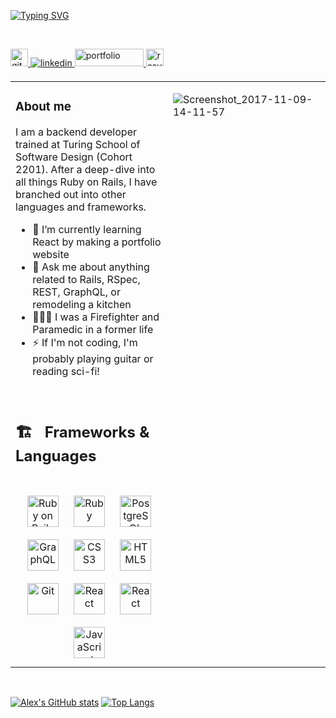 [![Typing SVG](https://readme-typing-svg.herokuapp.com?font=Finlandica&size=100&color=424191&background=E6B34D&center=true&vCenter=true&width=1000&height=250&lines=Alex+Psitos;software+developer)](https://git.io/typing-svg)

![]()  

<br/>  
<a href="https://github.com/https://github.com/psitosam" target="_blank">
<img src=https://img.shields.io/badge/github-%2324292e.svg?&style=for-the-badge&logo=github&logoColor=white alt=github style="margin-bottom: 5px; height: 28px;" />
</a>
<a href="https://www.linkedin.com/in/alex-psitos-5429a1232/" target="_blank">
<img src=https://img.shields.io/badge/linkedin-%231E77B5.svg?&style=for-the-badge&logo=linkedin&logoColor=white alt=linkedin style="margin-bottom: 5px;" />
</a>
<a href="mailto:apsitos08@gmail.com?" target="_blank">
<img src="https://img.shields.io/badge/Gmail-D14836?style=for-the-badge&logo=gmail&logoColor=white" alt=portfolio style="margin-bottom: 5px; height: 28px; width: 110px;" />
</a> 
<a href="/Resume627Alex.pdf" target="_blank" download>
<img src="https://img.shields.io/badge/my-Resume-orange" alt=resume style="margin-bottom: 5px; height: 28px; " />
</a> 

<br/>  


<table><tr><td valign="top" width="50%">


### About me  
I am a backend developer trained at Turing School of Software Design (Cohort 2201). After a deep-dive into all things Ruby on Rails, I have branched out into other languages and frameworks.
  </br>
  - 🌱 I’m currently learning React by making a portfolio website
  - 💬 Ask me about anything related to Rails, RSpec, REST, GraphQL, or remodeling a kitchen
  - 👨🏻‍🚒 I was a Firefighter and Paramedic in a former life 
  - ⚡ If I'm not coding, I'm probably playing guitar or reading sci-fi!
</br>
<h2> 🏗 &nbsp; Frameworks & Languages</h2> 
</br>
<div align="center">
<img style="margin: 10px" src="https://profilinator.rishav.dev/skills-assets/rails-original-wordmark.svg" alt="Ruby on Rails" height="50" />  
<img style="margin: 10px" src="https://profilinator.rishav.dev/skills-assets/ruby-original-wordmark.svg" alt="Ruby" height="50" />  
<img style="margin: 10px" src="https://profilinator.rishav.dev/skills-assets/postgresql-original-wordmark.svg" alt="PostgreSQL" height="50" /> 
 
<img style="margin: 10px" src="https://profilinator.rishav.dev/skills-assets/graphql.png" alt="GraphQL" height="50" />  
 
<img style="margin: 10px" src="https://profilinator.rishav.dev/skills-assets/css3-original-wordmark.svg" alt="CSS3" height="50" />  
<img style="margin: 10px" src="https://profilinator.rishav.dev/skills-assets/html5-original-wordmark.svg" alt="HTML5" height="50" />  
<img style="margin: 10px" src="https://profilinator.rishav.dev/skills-assets/git-scm-icon.svg" alt="Git" height="50" />  
 <img style="margin: 10px" src="https://profilinator.rishav.dev/skills-assets/nodeJS-original-wordmark.svg" alt="React" height="50" />
<img style="margin: 10px" src="https://profilinator.rishav.dev/skills-assets/react-original-wordmark.svg" alt="React" height="50" />  
<img style="margin: 10px" src="https://profilinator.rishav.dev/skills-assets/javascript-original.svg" alt="JavaScript" height="50" /> 
</div>  
</td><td valign="top" width="50%">


![Screenshot_2017-11-09-14-11-57](https://user-images.githubusercontent.com/95240894/181350280-4f835316-5422-419b-83f4-994c533a559a.png)



</td></tr></table>
<br />


[![Alex's GitHub stats](https://github-readme-stats.vercel.app/api?username=psitosam&show_icons=true&theme=dark)](https://github.com/psitosam/github-readme-stats)
[![Top Langs](https://github-readme-stats.vercel.app/api/top-langs/?username=psitosam&layout=compact&theme=dark)](https://github.com/psitosam/github-readme-stats)



